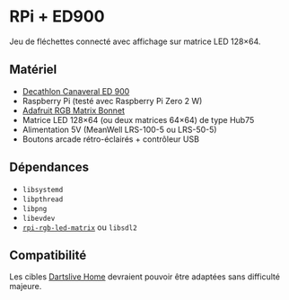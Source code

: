 # RPi + ED900

Jeu de fléchettes connecté avec affichage sur matrice LED 128×64.

## Matériel

- [Decathlon Canaveral ED 900](https://www.decathlon.fr/p/cible-de-flechettes-electronique-connectee-ed-900/_/R-p-300600)
- Raspberry Pi (testé avec Raspberry Pi Zero 2 W)
- [Adafruit RGB Matrix Bonnet](https://www.adafruit.com/product/3211)
- Matrice LED 128×64 (ou deux matrices 64×64) de type Hub75
- Alimentation 5V (MeanWell LRS-100-5 ou LRS-50-5)
- Boutons arcade rétro-éclairés + contrôleur USB

## Dépendances

- `libsystemd`
- `libpthread`
- `libpng`
- `libevdev`
- [`rpi-rgb-led-matrix`](https://github.com/hzeller/rpi-rgb-led-matrix) ou `libsdl2`

## Compatibilité

Les cibles [Dartslive Home](https://www.dartslive.com/fr/dartslivehome/) devraient pouvoir être adaptées sans difficulté majeure.

